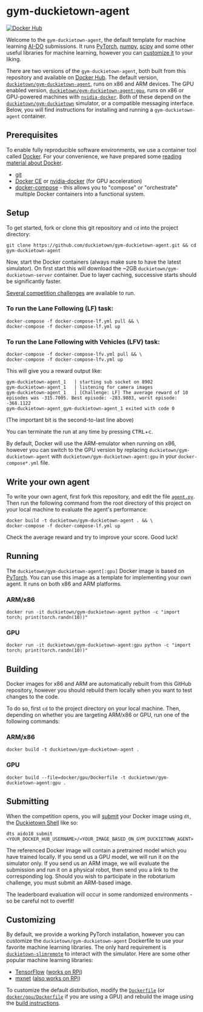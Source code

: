 # gym-duckietown-agent

[![Docker Hub](https://img.shields.io/docker/pulls/duckietown/gym-duckietown-agent.svg)](https://hub.docker.com/r/duckietown/gym-duckietown-agent)

Welcome to the `gym-duckietown-agent`, the default template for machine learning [AI-DO](https://www.duckietown.org/research/AI-Driving-Olympics) submissions. It runs [PyTorch](https://pytorch.org/), [numpy](https://pytorch.org/), [scipy](https://www.scipy.org/) and some other useful libraries for machine learning, however you can [customize it](#customizing) to your liking.

There are two versions of the `gym-duckietown-agent`, both built from this repository and available on [Docker Hub](https://hub.docker.com/r/duckietown/gym-duckietown-agent). The default version, [`duckietown/gym-duckietown-agent`](https://github.com/duckietown/gym-duckietown-agent/blob/master/Dockerfile), runs on x86 and ARM devices. The GPU enabled version, [`duckietown/gym-duckietown-agent:gpu`](https://github.com/duckietown/gym-duckietown-agent/blob/master/docker/gpu/Dockerfile), runs on x86 or GPU-powered machines with [`nvidia-docker`](https://github.com/NVIDIA/nvidia-docker). Both of these depend on the [`duckietown/gym-duckietown`](https://github.com/duckietown/gym-duckietown) simulator, or a compatible messaging interface. Below, you will find instructions for installing and running a `gym-duckietown-agent` container.

## Prerequisites

To enable fully reproducible software environments, we use a container tool called [Docker](https://www.docker.com/). For your convenience, we have prepared some [reading material about Docker](http://docs.duckietown.org/software_devel/out/docker_intro.html).

* [git](https://git-scm.com/downloads)
* [Docker CE](https://docs.docker.com/install/) or [nvidia-docker](https://github.com/NVIDIA/nvidia-docker) (for GPU acceleration)
* [docker-compose](https://docs.docker.com/compose/install/) - this allows you to "compose" or "orchestrate" multiple Docker containers into a functional system.

## Setup

To get started, fork or clone this git repository and `cd` into the project directory:

    git clone https://github.com/duckietown/gym-duckietown-agent.git && cd gym-duckietown-agent
    
Now, start the Docker containers (always make sure to have the latest simulator). On first start this will download the ~2GB `duckietown/gym-duckietown-server` container. Due to layer caching, successive starts should be significantly faster.

[Several competition challenges](http://docs.duckietown.org/AIDO/out/ml_primer.html) are available to run.

### To run the Lane Following (LF) task:

    docker-compose -f docker-compose-lf.yml pull && \
    docker-compose -f docker-compose-lf.yml up 

### To run the Lane Following with Vehicles (LFV) task:

    docker-compose -f docker-compose-lfv.yml pull && \
    docker-compose -f docker-compose-lfv.yml up

This will give you a reward output like:
    
    gym-duckietown-agent_1   | starting sub socket on 8902
    gym-duckietown-agent_1   | listening for camera images
    gym-duckietown-agent_1   | [Challenge: LF] The average reward of 10 episodes was -315.7005. Best episode: -283.9803, worst episode: -368.1122
    gym-duckietown-agent_gym-duckietown-agent_1 exited with code 0

(The important bit is the second-to-last line above)

You can terminate the run at any time by pressing <kbd>CTRL</kbd>+<kbd>c</kbd>.

By default, Docker will use the ARM-emulator when running on x86, however you can switch to the GPU version by replacing `duckietown/gym-duckietown-agent` with `duckietown/gym-duckietown-agent:gpu` in your `docker-compose*.yml` file.

## Write your own agent

To write your own agent, first fork this repository, and edit the file [`agent.py`](agent.py). Then run the following command from the root directory of this project on your local machine to evaluate the agent's performance:

    docker build -t duckietown/gym-duckietown-agent . && \
    docker-compose -f docker-compose-lf.yml up

Check the average reward and try to improve your score. Good luck!

## Running

The `duckietown/gym-duckietown-agent[:gpu]` Docker image is based on [PyTorch](https://hub.docker.com/r/pytorch/pytorch/). You can use this image as a template for implementing your own agent. It runs on both x86 and ARM platforms.

### ARM/x86

`docker run -it duckietown/gym-duckietown-agent python -c "import torch; print(torch.randn(10))"`

### GPU

`docker run -it duckietown/gym-duckietown-agent:gpu python -c "import torch; print(torch.randn(10))"`

## Building

Docker images for x86 and ARM are automatically rebuilt from this GitHub repository, however you should rebuild them locally when you want to test changes to the code.

To do so, first `cd` to the project directory on your local machine. Then, depending on whether you are targeting ARM/x86 or GPU, run one of the following commands:

### ARM/x86

`docker build -t duckietown/gym-duckietown-agent .`

### GPU

`docker build --file=docker/gpu/Dockerfile -t duckietown/gym-duckietown-agent:gpu .`

## Submitting

When the competition opens, you will [submit](https://github.com/duckietown/duckietown-shell#ai-do-submissions) your Docker image using `dt`, the [Duckietown Shell](https://github.com/duckietown/duckietown-shell) like so:

    dts aido18 submit <YOUR_DOCKER_HUB_USERNAME>/<YOUR_IMAGE_BASED_ON_GYM_DUCKIETOWN_AGENT>

The referenced Docker image will contain a pretrained model which you have trained locally. If you send us a GPU model, we will run it on the simulator only. If you send us an ARM image, we will evaluate the submission and run it on a physical robot, then send you a link to the corresponding log. Should you wish to participate in the robotarium challenge, you must submit an ARM-based image.

The leaderboard evaluation will occur in some randomized environments - so be careful not to overfit! 

## Customizing

By default, we provide a working PyTorch installation, however you can customize the `duckietown/gym-duckietown-agent` Dockerfile to use your favorite machine learning libraries. The only hard requirement is [`duckietown-slimremote`](https://github.com/duckietown/duckietown-slimremote) to interact with the simulator. Here are some other popular machine learning libraries:

* [TensorFlow](https://www.tensorflow.org/) ([works on RPi](https://www.tensorflow.org/install/install_raspbian))
* [mxnet](https://mxnet.apache.org/) ([also works on RPi](https://mxnet.incubator.apache.org/tutorials/embedded/wine_detector.html))

To customize the default distribution, modify the [`Dockerfile`](Dockerfile) (or [`docker/gpu/Dockerfile`](docker/gpu/Dockerfile) if you are using a GPU) and rebuild the image using the [build instructions](#building).
